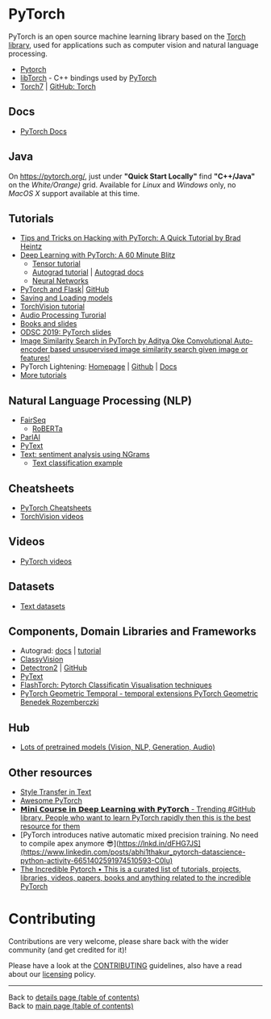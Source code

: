 # PyTorch

PyTorch is an open source machine learning library based on the [Torch library](http://torch.ch/), used for applications such as computer vision and natural language processing.

- [Pytorch](https://pytorch.org/)
- [libTorch](https://pytorch.org/cppdocs/installing.html) - C++ bindings used by [PyTorch](https://pytorch.org/)
- [Torch7](https://github.com/torch/torch7) | [GitHub: Torch](https://github.com/torch)

## Docs

- [PyTorch Docs](https://pytorch.org/docs/stable/index.html)

## Java

On https://pytorch.org/, just under **"Quick Start Locally"** find **"C++/Java"** on the _White/Orange)_ grid. Available for _Linux_ and _Windows_ only, no _MacOS X_ support available at this time. 

## Tutorials

- [Tips and Tricks on Hacking with PyTorch: A Quick Tutorial by Brad Heintz](https://www.youtube.com/watch?v=nwMPwR5TRCA)
- [Deep Learning with PyTorch: A 60 Minute Blitz](https://pytorch.org/tutorials/beginner/deep_learning_60min_blitz.html)
  - [Tensor tutorial](https://pytorch.org/tutorials/beginner/blitz/tensor_tutorial.html#sphx-glr-beginner-blitz-tensor-tutorial-py)
  - [Autograd tutorial](https://pytorch.org/tutorials/beginner/blitz/autograd_tutorial.html#sphx-glr-beginner-blitz-autograd-tutorial-py) | [Autograd docs](https://pytorch.org/docs/stable/autograd.html#function)
  - [Neural Networks](https://pytorch.org/tutorials/beginner/blitz/neural_networks_tutorial.html)
- [PyTorch and Flask](https://pytorch.org/tutorials/intermediate/flask_rest_api_tutorial.html)| [GitHub](https://github.com/avinassh/pytorch-flask-api)
- [Saving and Loading models](https://pytorch.org/tutorials/beginner/saving_loading_models.html)
- [TorchVision tutorial](https://pytorch.org/tutorials/intermediate/torchvision_tutorial.html)
- [Audio Processing Turorial](https://pytorch.org/tutorials/beginner/audio_preprocessing_tutorial.html)
- [Books and slides](https://github.com/bat67/pytorch-tutorials-examples-and-books/tree/master/books-and-slides)
- [ODSC 2019: PyTorch slides](https://github.com/soumith/talks/blob/master/2019-odsc-east-boston/pytorch-ODSC-East-2019.pdf)
- [Image Similarity Search in PyTorch by Aditya Oke Convolutional Auto-encoder based unsupervised image similarity search given image or features!](https://www.linkedin.com/posts/madewithml_machinelearning-artificialintelligence-madewithml-activity-6703312439720730624-4A73)
- PyTorch Lightening: [Homepage](https://pytorchlightning.ai) | [Github](https://github.com/PyTorchLightning/pytorch-lightning) | [Docs](https://pytorch-lightning.readthedocs.io/en/stable/)
- [More tutorials](https://pytorch.org/tutorials/)

## Natural Language Processing (NLP)

- [FairSeq](https://github.com/pytorch/fairseq/)
    - [RoBERTa](https://github.com/pytorch/fairseq/tree/master/examples/roberta)
- [ParlAI](https://github.com/facebookresearch/ParlAI)
- [PyText](https://github.com/facebookresearch/pytext)
- [Text: sentiment analysis using NGrams](https://pytorch.org/tutorials/beginner/text_sentiment_ngrams_tutorial.html) 
  - [Text classification example](https://github.com/pytorch/text/tree/master/examples/text_classification)

## Cheatsheets

- [PyTorch Cheatsheets](https://pytorch.org/tutorials/beginner/ptcheat.html)
- [TorchVision videos](https://www.youtube.com/watch?v=ECaQSXG_MBw)

## Videos

- [PyTorch videos](https://www.youtube.com/channel/UCWXI5YeOsh03QvJ59PMaXFw)

## Datasets

- [Text datasets](https://pytorch.org/text/datasets.html)

## Components, Domain Libraries and Frameworks

- Autograd: [docs](https://pytorch.org/docs/stable/autograd.html#function) | [tutorial](https://pytorch.org/tutorials/beginner/blitz/autograd_tutorial.html)
- [ClassyVision](https://github.com/facebookresearch/ClassyVision)
- [Detectron2](https://ai.facebook.com/blog/-detectron2-a-pytorch-based-modular-object-detection-library-/) | [GitHub](https://github.com/facebookresearch/detectron2)
- [PyText](https://github.com/facebookresearch/PyText)
- [FlashTorch: Pytorch Classificatin Visualisation techniques](https://misaogura.github.io/flashtorch/presentations/ldn-pytorch-meetup/#/)
- [PyTorch Geometric Temporal - temporal extensions PyTorch Geometric Benedek Rozemberczki](https://github.com/benedekrozemberczki/pytorch_geometric_temporal)

## Hub

- [Lots of pretrained models (Vision, NLP, Generation, Audio)](https://pytorch.org/hub/)

## Other resources

- [Style Transfer in Text](https://github.com/fuzhenxin/Style-Transfer-in-Text)
- [Awesome PyTorch](https://github.com/bharathgs/Awesome-pytorch-list)
- [𝗠𝗶𝗻𝗶 𝗖𝗼𝘂𝗿𝘀𝗲 𝗶𝗻 𝗗𝗲𝗲𝗽 𝗟𝗲𝗮𝗿𝗻𝗶𝗻𝗴 𝘄𝗶𝘁𝗵 𝗣𝘆𝗧𝗼𝗿𝗰𝗵 - Trending #GitHub library. People who want to learn PyTorch rapidly then this is the best resource for them](https://www.linkedin.com/posts/ashishpatel2604_github-artificialintelligence-machinelearning-activity-6628665986499338240-tGeg)
- [PyTorch introduces native automatic mixed precision training. No need to compile apex anymore 😎](https://lnkd.in/dFHG7JS](https://www.linkedin.com/posts/abhi1thakur_pytorch-datascience-python-activity-6651402591974510593-C0lu)
- [The Incredible Pytorch • This is a curated list of tutorials, projects, libraries, videos, papers, books and anything related to the incredible PyTorch](https://www.linkedin.com/posts/philipvollet_nlp-machinelearning-deeplearning-activity-6676333739670335489-R31y)

# Contributing

Contributions are very welcome, please share back with the wider community (and get credited for it)!

Please have a look at the [CONTRIBUTING](../CONTRIBUTING.md) guidelines, also have a read about our [licensing](../LICENSE.md) policy.

---

Back to [details page (table of contents)](../README-details.md#misc)<br>
Back to [main page (table of contents)](../README.md)
